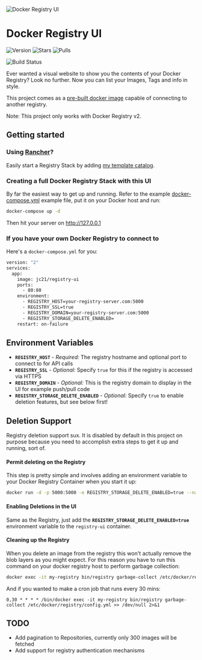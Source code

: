 ![Docker Registry UI](https://public.jc21.com/docker-registry-ui/github.png "Docker Registry UI")

# Docker Registry UI

![Version](https://img.shields.io/badge/version-1.0.0-green.svg)
![Stars](https://img.shields.io/docker/stars/jc21/registry-ui.svg)
![Pulls](https://img.shields.io/docker/pulls/jc21/registry-ui.svg)

![Build Status](http://bamboo.jc21.com/plugins/servlet/wittified/build-status/AB-DRUI)

Ever wanted a visual website to show you the contents of your Docker Registry? Look no further. Now you can list your Images, Tags and info in style.

This project comes as a [pre-built docker image](https://hub.docker.com/r/jc21/registry-ui/) capable of connecting to another registry.

Note: This project only works with Docker Registry v2.

## Getting started

### Using [Rancher](https://rancher.com)?

Easily start a Registry Stack by adding [my template catalog](https://github.com/jc21/rancher-templates).


### Creating a full Docker Registry Stack with this UI

By far the easiest way to get up and running. Refer to the example [docker-compose.yml](https://github.com/jc21/docker-registry-ui/blob/master/doc/full-stack/docker-compose.yml)
example file, put it on your Docker host and run:

```bash
docker-compose up -d
```

Then hit your server on http://127.0.0.1


### If you have your own Docker Registry to connect to

Here's a `docker-compose.yml` for you:

```bash
version: "2"
services:
  app:
    image: jc21/registry-ui
    ports:
      - 80:80
    environment:
      - REGISTRY_HOST=your-registry-server.com:5000
      - REGISTRY_SSL=true
      - REGISTRY_DOMAIN=your-registry-server.com:5000
      - REGISTRY_STORAGE_DELETE_ENABLED=
    restart: on-failure
```

## Environment Variables

- **`REGISTRY_HOST`** - *Required:* The registry hostname and optional port to connect to for API calls
- **`REGISTRY_SSL`** - *Optional:* Specify `true` for this if the registry is accessed via HTTPS
- **`REGISTRY_DOMAIN`** - *Optional:* This is the registry domain to display in the UI for example push/pull code
- **`REGISTRY_STORAGE_DELETE_ENABLED`** - *Optional:* Specify `true` to enable deletion features, but see below first!


## Deletion Support

Registry deletion support sux. It is disabled by default in this project on purpose
because you need to accomplish extra steps to get it up and running, sort of.

#### Permit deleting on the Registry

This step is pretty simple and involves adding an environment variable to your Docker Registry Container when you start it up:

```bash
docker run -d -p 5000:5000 -e REGISTRY_STORAGE_DELETE_ENABLED=true --name my-registry registry:2
```

#### Enabling Deletions in the UI

Same as the Registry, just add the **`REGISTRY_STORAGE_DELETE_ENABLED=true`** environment variable to the `registry-ui` container.


#### Cleaning up the Registry

When you delete an image from the registry this won't actually remove the blob layers as you might expect. For this reason you have to run this command on your docker registry host to perform garbage collection:

```bash
docker exec -it my-registry bin/registry garbage-collect /etc/docker/registry/config.yml
```

And if you wanted to make a cron job that runs every 30 mins:

```
0,30 * * * * /bin/docker exec -it my-registry bin/registry garbage-collect /etc/docker/registry/config.yml >> /dev/null 2>&1
```

## TODO

- Add pagination to Repositories, currently only 300 images will be fetched
- Add support for registry authentication mechanisms



